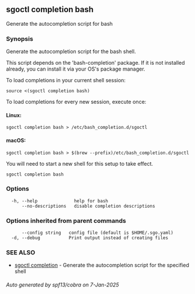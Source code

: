## sgoctl completion bash

Generate the autocompletion script for bash

### Synopsis

Generate the autocompletion script for the bash shell.

This script depends on the 'bash-completion' package.
If it is not installed already, you can install it via your OS's package manager.

To load completions in your current shell session:

	source <(sgoctl completion bash)

To load completions for every new session, execute once:

#### Linux:

	sgoctl completion bash > /etc/bash_completion.d/sgoctl

#### macOS:

	sgoctl completion bash > $(brew --prefix)/etc/bash_completion.d/sgoctl

You will need to start a new shell for this setup to take effect.


```
sgoctl completion bash
```

### Options

```
  -h, --help              help for bash
      --no-descriptions   disable completion descriptions
```

### Options inherited from parent commands

```
      --config string   config file (default is $HOME/.sgo.yaml)
  -d, --debug           Print output instead of creating files
```

### SEE ALSO

* [sgoctl completion](sgoctl_completion.md)	 - Generate the autocompletion script for the specified shell

###### Auto generated by spf13/cobra on 7-Jan-2025
